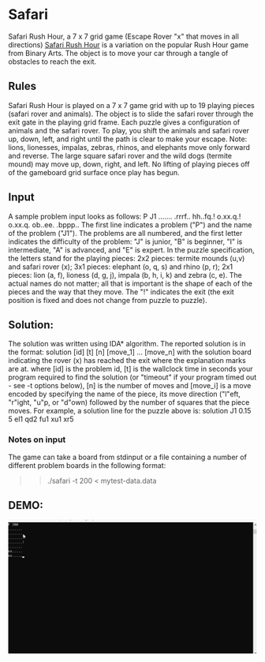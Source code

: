 # Safari
Safari Rush Hour, a 7 x 7 grid game (Escape Rover "x" that moves in all directions)
[Safari Rush Hour](https://www.thinkfun.com/products/safari-rush-hour/) is a variation on the popular Rush Hour game from Binary Arts. The object is to move your car through a tangle of obstacles to reach the exit.

## Rules
Safari Rush Hour is played on a 7 x 7 game grid with up to 19 playing pieces (safari rover and animals). The object is to slide the safari rover through the exit gate in the playing grid frame. Each puzzle gives a configuration of animals and the safari rover. To play, you shift the animals and safari rover up, down, left, and right until the path is clear to make your escape. Note: lions, lionesses, impalas, zebras, rhinos, and elephants move only forward and reverse. The large square safari rover and the wild dogs (termite mound) may move up, down, right, and left. No lifting of playing pieces off of the gameboard grid surface once play has begun.

## Input
A sample problem input looks as follows:
P J1
.......
.rrrf..
hh..fq.!
o.xx.q.!
o.xx.q.
ob..ee.
.bppp..
The first line indicates a problem ("P") and the name of the problem ("J1"). The problems are all numbered, and the first letter indicates the difficulty of the problem: "J" is junior, "B" is beginner, "I" is intermediate, "A" is advanced, and "E" is expert. In the puzzle specification, the letters stand for the playing pieces: 2x2 pieces: termite mounds (u,v) and safari rover (x); 3x1 pieces: elephant (o, q, s) and rhino (p, r); 2x1 pieces: lion (a, f), lioness (d, g, j), impala (b, h, i, k) and zebra (c, e). The actual names do not matter; all that is important is the shape of each of the pieces and the way that they move. The "!" indicates the exit (the exit position is fixed and does not change from puzzle to puzzle).

## Solution:

The solution was written using IDA* algorithm. The reported solution is in the format: solution [id] [t] [n] [move_1] ... [move_n] with the solution board indicating the rover (x) has reached the exit where the explanation marks are at.
where [id] is the problem id, [t] is the wallclock time in seconds your program required to find the solution (or "timeout" if your program timed out - see -t options below), [n] is the number of moves and [move_i] is a move encoded by specifying the name of the piece, its move direction ("l"eft, "r"ight, "u"p, or "d"own) followed by the number of squares that the piece moves. For example, a solution line for the puzzle above is:
       solution J1 0.15 5 el1 qd2 fu1 xu1 xr5
       
### Notes on input

 The game can take a board from stdinput or a file containing a number of different problem boards in the following format:
>> ./safari -t 200 < mytest-data.data
 

## DEMO:

![Safari Demo](Demo/safari-test0.gif)

